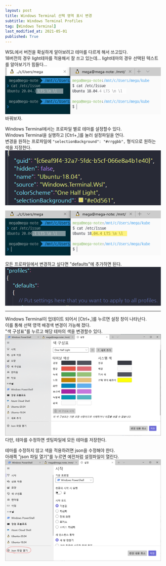 ```yaml
---
layout: post
title: Windows Terminal 선택 영역 표시 변경
subtitle: Windows Terminal Profiles
tag: [Windows Terminal]
last_modified_at: 2021-05-01
published: True
---
```


WSL에서 버전을 확실하게 알아보려고 테마를 다르게 해서 쓰고있다.  
18버전의 경우 light테마를 적용해서 잘 쓰고 있는데... light테마의 경우 선택된 텍스트를 알아보기가 힘들다...  
![](../../img/2021-04-20-Windows%20Terminal%20선택%20영역%20표시%20변경/2021-04-20-00-11-50.png)  
바꿔보자.  

Windows Terminal에서는 프로파일 별로 테마를 설정할수 있다.  
Windows Terminal을 실행하고 [Ctrl+,]를 눌러 설정파일을 연다.  
변경을 원하는 프로파일에 `"selectionBackground": "#rrggbb",` 형식으로 원하는 색을 지정한다.  
![](../../img/2021-04-20-Windows%20Terminal%20선택%20영역%20표시%20변경/2021-04-20-00-17-44.png)  
  
![](../../img/2021-04-20-Windows%20Terminal%20선택%20영역%20표시%20변경/2021-04-20-00-28-43.png)  

모든 프로파일에서 변경하고 싶다면 "defaults"에 추가하면 된다.
![](../../img/2021-04-20-Windows%20Terminal%20선택%20영역%20표시%20변경/2021-04-20-00-30-15.png)  


----
Windows Terminal이 업데이트 되어서 [Ctrl+,]를 누르면 설정 창이 나타난다.  
이를 통해 선택 영역 배경색 변경이 가능해 졌다.   
"색 구성표"를 누르고 해당 테마의 색을 변경할수 있다.  
![](../../img/2021-04-20-Windows%20Terminal%20선택%20영역%20표시%20변경/2021-05-01-01-31-53.png)
다만, 테마를 수정하면 셋팅파일에 모든 테마를 저장한다.  

테마를 수정하지 않고 색을 적용하려면 json을 수정해야 한다.  
아래쪽 "json 파일 열기"를 누르면 예전처럼 설정파일이 열린다.
![](../../img/2021-04-20-Windows%20Terminal%20선택%20영역%20표시%20변경/2021-05-01-01-22-37.png)